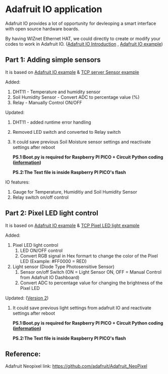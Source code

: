 # Adafruit IO application 
Adafruit IO provides a lot of opportunity for devleoping a smart interface with open source hardware boards.

By having WIZnet Ethernet HAT, we could directly to create or modify your codes to work in Adafruit IO. ([Adafruit IO Introduction][link-adafruit_io_wiznet] , [Adafruit IO example][link-adafruit_io_wiznet_example])

## Part 1: Adding simple sensors
It is based on [Adafruit IO example][link-adafruit_io_wiznet_example] & [TCP server Sensor example][link- TCP server sensor/control]

Added:
1. DHT11 - Temperature and humidity sensor
2. Soil Humidity Sensor - Convert ADC to percentage value (%)
3. Relay - Manually Control ON/OFF

Updated:
1. DHT11 - added runtime error handling 
2. Removed LED switch and converted to Relay switch
3. It could save previous Soil Moisture sensor settings and reactivate settings after reboot
      
      **PS.1:Boot.py is required for Raspberry PI PICO + Circuit Python coding ([information][link - boot.py])**
      
      **PS.2:The Text file is inside Raspberry PI PICO's flash**

IO features:
1. Gauge for Temperature, Humiditiy and Soil Humidity Sensor
2. Relay switch on/off control

## Part 2: Pixel LED light control
It is based on [Adafruit IO example][link-adafruit_io_wiznet_example] & [TCP Pixel LED light example][link- TCP pixel]

Added:
1. Pixel LED light control 
      1. LED ON/OFF control
      2. Convert RGB signal in Hex formart to change the color of the Pixel LED (Example: #FF0000 = RED)
2. Light sensor (Diode Type Photosensitive Sensor)
      1. Sensor on/off Switch (ON = Light Sensor ON, OFF = Manual Control from Adafruit IO Dashboard)
      2. Convert ADC to percentage value for changing the brightness of the Pixel LED

Updated: ([Version 2][link-adafruit io previous record])
1. It could save previous light settings from adafruit IO and reactivate settings after reboot
      
      **PS.1:Boot.py is required for Raspberry PI PICO + Circuit Python coding ([information][link - boot.py])**
      
      **PS.2:The Text file is inside Raspberry PI PICO's flash**

## Reference:
Adafruit Neopixel link: https://github.com/adafruit/Adafruit_NeoPixel

[link-adafruit_io_wiznet_example]:https://github.com/Wiznet/RP2040-HAT-CircuitPython/tree/master/examples/Adafruit_IO
[link-adafruit_io_wiznet]:https://github.com/Wiznet/RP2040-HAT-CircuitPython/blob/master/examples/Adafruit_IO/Getting%20Start%20Adafruit%20IO.md
[link- TCP server sensor/control]: https://github.com/ronpang/WIZnet-HK_Ron/blob/main/TCP/TCP%20server%20(DHT11%2C%20led%2C%20soil%20sensor).py
[link- TCP pixel]: https://github.com/ronpang/WIZnet-HK_Ron/blob/main/TCP/TCP%20server%20(pixel%20light%20control).py
[link-adafruit io previous record]:https://github.com/ronpang/WIZnet-HK_Ron/blob/main/Adafruit%20io/Adafruit%20io%20(Neopixel%20light%20control)%20%2B%20previous%20record.py
[link - boot.py]:https://learn.adafruit.com/getting-started-with-raspberry-pi-pico-circuitpython/data-logger
